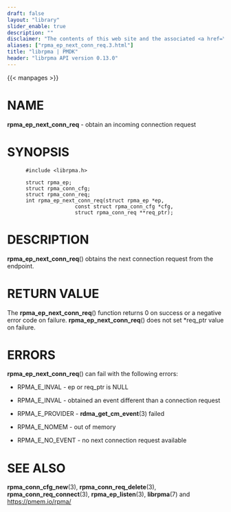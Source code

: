 ```yaml
---
draft: false
layout: "library"
slider_enable: true
description: ""
disclaimer: "The contents of this web site and the associated <a href=\"https://github.com/pmem\">GitHub repositories</a> are BSD-licensed open source."
aliases: ["rpma_ep_next_conn_req.3.html"]
title: "librpma | PMDK"
header: "librpma API version 0.13.0"
---
```

{{< manpages >}}

[comment]: <> (SPDX-License-Identifier: BSD-3-Clause)
[comment]: <> (Copyright 2020-2022, Intel Corporation)

NAME
====

**rpma\_ep\_next\_conn\_req** - obtain an incoming connection request

SYNOPSIS
========

          #include <librpma.h>

          struct rpma_ep;
          struct rpma_conn_cfg;
          struct rpma_conn_req;
          int rpma_ep_next_conn_req(struct rpma_ep *ep,
                          const struct rpma_conn_cfg *cfg,
                          struct rpma_conn_req **req_ptr);

DESCRIPTION
===========

**rpma\_ep\_next\_conn\_req**() obtains the next connection request from
the endpoint.

RETURN VALUE
============

The **rpma\_ep\_next\_conn\_req**() function returns 0 on success or a
negative error code on failure. **rpma\_ep\_next\_conn\_req**() does not
set \*req\_ptr value on failure.

ERRORS
======

**rpma\_ep\_next\_conn\_req**() can fail with the following errors:

-   RPMA\_E\_INVAL - ep or req\_ptr is NULL

-   RPMA\_E\_INVAL - obtained an event different than a connection
    request

-   RPMA\_E\_PROVIDER - **rdma\_get\_cm\_event**(3) failed

-   RPMA\_E\_NOMEM - out of memory

-   RPMA\_E\_NO\_EVENT - no next connection request available

SEE ALSO
========

**rpma\_conn\_cfg\_new**(3), **rpma\_conn\_req\_delete**(3),
**rpma\_conn\_req\_connect**(3), **rpma\_ep\_listen**(3), **librpma**(7)
and https://pmem.io/rpma/
